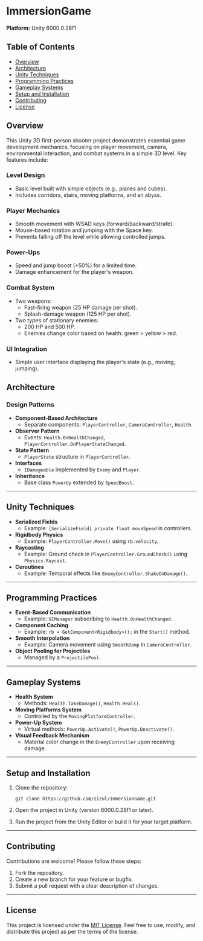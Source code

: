 # ImmersionGame

**Platform:** Unity 6000.0.28f1  

## Table of Contents
- [Overview](#overview)
- [Architecture](#architecture)
- [Unity Techniques](#unity-techniques)
- [Programming Practices](#programming-practices)
- [Gameplay Systems](#gameplay-systems)
- [Setup and Installation](#setup-and-installation)
- [Contributing](#contributing)
- [License](#license)

## Overview
This Unity 3D first-person shooter project demonstrates essential game development mechanics, focusing on player movement, camera, environmental interaction, and combat systems in a simple 3D level. Key features include:

### Level Design
- Basic level built with simple objects (e.g., planes and cubes).
- Includes corridors, stairs, moving platforms, and an abyss.

### Player Mechanics
- Smooth movement with WSAD keys (forward/backward/strafe).
- Mouse-based rotation and jumping with the Space key.
- Prevents falling off the level while allowing controlled jumps.

### Power-Ups
- Speed and jump boost (+50%) for a limited time.
- Damage enhancement for the player's weapon.

### Combat System
- Two weapons:
  - Fast-firing weapon (25 HP damage per shot).
  - Splash-damage weapon (125 HP per shot).
- Two types of stationary enemies:
  - 200 HP and 500 HP.
  - Enemies change color based on health: green > yellow > red.

### UI Integration
- Simple user interface displaying the player's state (e.g., moving, jumping).


## Architecture

### Design Patterns
- **Component-Based Architecture**  
  - Separate components: `PlayerController`, `CameraController`, `Health`.
- **Observer Pattern**  
  - Events: `Health.OnHealthChanged`, `PlayerController.OnPlayerStateChanged`.
- **State Pattern**  
  - `PlayerState` structure in `PlayerController`.
- **Interfaces**  
  - `IDamageable` implemented by `Enemy` and `Player`.
- **Inheritance**  
  - Base class `PowerUp` extended by `SpeedBoost`.

---

## Unity Techniques
- **Serialized Fields**  
  - Example: `[SerializeField] private float moveSpeed` in controllers.
- **Rigidbody Physics**  
  - Example: `PlayerController.Move()` using `rb.velocity`.
- **Raycasting**  
  - Example: Ground check in `PlayerController.GroundCheck()` using `Physics.Raycast`.
- **Coroutines**  
  - Example: Temporal effects like `EnemyController.ShakeOnDamage()`.

---

## Programming Practices
- **Event-Based Communication**  
  - Example: `UIManager` subscribing to `Health.OnHealthChanged`.
- **Component Caching**  
  - Example: `rb = GetComponent<Rigidbody>();` in the `Start()` method.
- **Smooth Interpolation**  
  - Example: Camera movement using `SmoothDamp` in `CameraController`.
- **Object Pooling for Projectiles**  
  - Managed by a `ProjectilePool`.

---

## Gameplay Systems
- **Health System**  
  - Methods: `Health.TakeDamage()`, `Health.Heal()`.
- **Moving Platforms System**  
  - Controlled by the `MovingPlatformController`.
- **Power-Up System**  
  - Virtual methods: `PowerUp.Activate()`, `PowerUp.Deactivate()`.
- **Visual Feedback Mechanism**  
  - Material color change in the `EnemyController` upon receiving damage.

---

## Setup and Installation
1. Clone the repository:

   `git clone https://github.com/zizul/ImmersionGame.git`
2. Open the project in Unity (version 6000.0.28f1 or later).
3. Run the project from the Unity Editor or build it for your target platform.

---

## Contributing
Contributions are welcome! Please follow these steps:
1. Fork the repository.
2. Create a new branch for your feature or bugfix.
3. Submit a pull request with a clear description of changes.

---

## License
This project is licensed under the [MIT License](LICENSE). Feel free to use, modify, and distribute this project as per the terms of the license.
